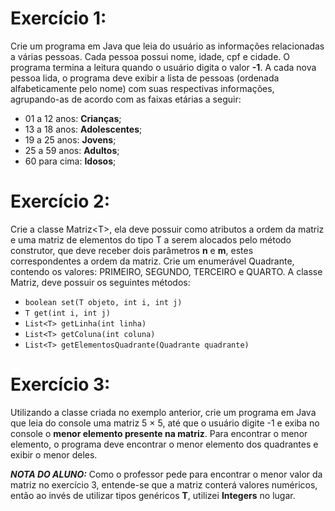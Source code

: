 # Exercício 1:

Crie um programa em Java que leia do usuário as informações relacionadas a várias pessoas.
Cada pessoa possui nome, idade, cpf e cidade. O programa termina a leitura quando o usuário digita o valor **-1**. A cada nova pessoa lida, o programa deve exibir a lista de pessoas (ordenada alfabeticamente pelo nome) com suas respectivas informações, agrupando-as de acordo com as faixas etárias a seguir:

- 01 a 12 anos:  **Crianças**;
- 13 a 18 anos: **Adolescentes**; 
- 19 a 25 anos: **Jovens**; 
- 25 a 59 anos: **Adultos**;
- 60 para cima: **Idosos**;

# Exercício 2:
Crie a classe Matriz&lt;T>, ela deve possuir como atributos a ordem da matriz e uma matriz de elementos do tipo T a serem alocados pelo método construtor, que deve receber dois parâmetros **n** e **m**, estes correspondentes a ordem da matriz. Crie um enumerável Quadrante, contendo os valores: PRIMEIRO, SEGUNDO, TERCEIRO e QUARTO. A classe Matriz, deve possuir os seguintes métodos:
- ```boolean set(T objeto, int i, int j)```
- ```T get(int i, int j)```
- ```List<T> getLinha(int linha)```
- ```List<T> getColuna(int coluna)```
- ```List<T> getElementosQuadrante(Quadrante quadrante)```

# Exercício 3:
Utilizando a classe criada no exemplo anterior, crie um programa em Java que leia do console uma matriz 5 × 5, até que o usuário digite -1 e exiba no console o **menor elemento presente na matriz**. Para encontrar o menor elemento, o programa deve encontrar o menor elemento dos quadrantes e exibir o menor deles.

***NOTA DO ALUNO:*** Como o professor pede para encontrar o menor valor da matriz no exercício 3, entende-se que a matriz conterá valores numéricos, então ao invés de utilizar tipos genéricos **T**, utilizei **Integers** no lugar.